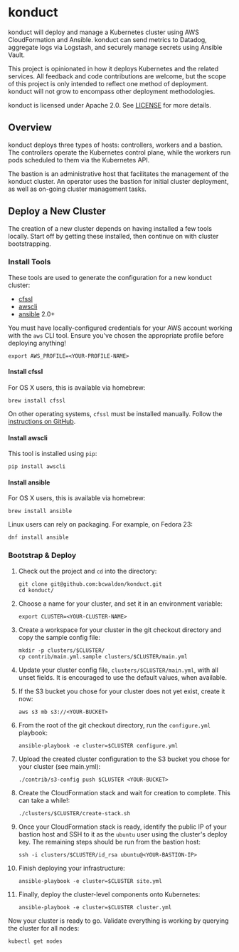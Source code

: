 # konduct

konduct will deploy and manage a Kubernetes cluster using AWS CloudFormation and Ansible.
konduct can send metrics to Datadog, aggregate logs via Logstash, and securely manage secrets using Ansible Vault.

This project is opinionated in how it deploys Kubernetes and the related services.
All feedback and code contributions are welcome, but the scope of this project is only intended to reflect one method of deployment.
konduct will not grow to encompass other deployment methodologies.

konduct is licensed under Apache 2.0.
See [LICENSE](LICENSE) for more details.

## Overview

konduct deploys three types of hosts: controllers, workers and a bastion.
The controllers operate the Kubernetes control plane, while the workers run pods scheduled to them via the Kubernetes API.

The bastion is an administrative host that facilitates the management of the konduct cluster.
An operator uses the bastion for initial cluster deployment, as well as on-going cluster management tasks.

## Deploy a New Cluster

The creation of a new cluster depends on having installed a few tools locally.
Start off by getting these installed, then continue on with cluster bootstrapping.

### Install Tools

These tools are used to generate the configuration for a new konduct cluster:

- [cfssl](https://github.com/cloudflare/cfssl)
- [awscli](https://aws.amazon.com/cli/)
- [ansible](https://www.ansible.com/) 2.0+

You must have locally-configured credentials for your AWS account working with the `aws` CLI tool.
Ensure you've chosen the appropriate profile before deploying anything!

```
export AWS_PROFILE=<YOUR-PROFILE-NAME>
```

#### Install cfssl

For OS X users, this is available via homebrew:

```
brew install cfssl
```

On other operating systems, `cfssl` must be installed manually.
Follow the [instructions on GitHub](https://github.com/cloudflare/cfssl#installation).

#### Install awscli

This tool is installed using `pip`:

```
pip install awscli
```

#### Install ansible

For OS X users, this is available via homebrew:

```
brew install ansible
```

Linux users can rely on packaging.
For example, on Fedora 23:

```
dnf install ansible
```

### Bootstrap & Deploy

1. Check out the project and `cd` into the directory:

	```
	git clone git@github.com:bcwaldon/konduct.git
	cd konduct/
	```

1. Choose a name for your cluster, and set it in an environment variable:

	```
	export CLUSTER=<YOUR-CLUSTER-NAME>
	```

1. Create a workspace for your cluster in the git checkout directory and copy the sample config file:

	```
	mkdir -p clusters/$CLUSTER/
	cp contrib/main.yml.sample clusters/$CLUSTER/main.yml
	```

1. Update your cluster config file, `clusters/$CLUSTER/main.yml`, with all unset fields. It is encouraged to use the default values, when available.

1. If the S3 bucket you chose for your cluster does not yet exist, create it now:

	```
	aws s3 mb s3://<YOUR-BUCKET>
	```

1. From the root of the git checkout directory, run the `configure.yml` playbook:

	```
	ansible-playbook -e cluster=$CLUSTER configure.yml
	```

1. Upload the created cluster configuration to the S3 bucket you chose for your cluster (see main.yml):

	```
	./contrib/s3-config push $CLUSTER <YOUR-BUCKET>
	```

1. Create the CloudFormation stack and wait for creation to complete. This can take a while!:

	```
	./clusters/$CLUSTER/create-stack.sh
	```

1. Once your CloudFormation stack is ready, identify the public IP of your bastion host and SSH to it as the `ubuntu` user using the cluster's deploy key. The remaining steps should be run from the bastion host:

	```
	ssh -i clusters/$CLUSTER/id_rsa ubuntu@<YOUR-BASTION-IP>
	```

1. Finish deploying your infrastructure:

	```
	ansible-playbook -e cluster=$CLUSTER site.yml
	```

1. Finally, deploy the cluster-level components onto Kubernetes:

	```
	ansible-playbook -e cluster=$CLUSTER cluster.yml
	```

Now your cluster is ready to go.
Validate everything is working by querying the cluster for all nodes:

```
kubectl get nodes
```
